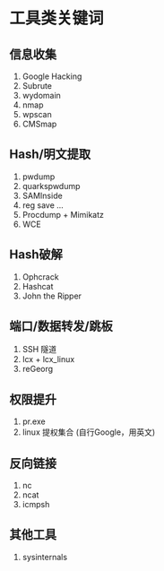 # 工具类关键词

## 信息收集
1. Google Hacking
2. Subrute
3. wydomain
4. nmap
5. wpscan
6. CMSmap


## Hash/明文提取
1. pwdump
2. quarkspwdump
3. SAMInside
4. reg save ...
5. Procdump + Mimikatz
6. WCE

## Hash破解
1. Ophcrack
2. Hashcat
3. John the Ripper

## 端口/数据转发/跳板
1. SSH 隧道
2. lcx + lcx_linux
3. reGeorg

## 权限提升
1. pr.exe
2. linux 提权集合 (自行Google，用英文)

## 反向链接
1. nc
2. ncat
3. icmpsh

## 其他工具
1. sysinternals
